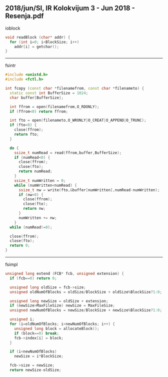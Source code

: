 2018/jun/SI, IR Kolokvijum 3 - Jun 2018 - Resenja.pdf
--------------------------------------------------------------------------------
ioblock

```cpp
void readBlock (char* addr) {
  for (int i=0; i<BlockSize; i++)
    addr[i] = getchar();
}
```

--------------------------------------------------------------------------------
fsintr
```cpp
#include <unistd.h>
#include <fctl.h>

int fcopy (const char *filenamefrom, const char *filenameto) {
  static const int BufferSize = 1024;
  char buffer[BufferSize];

  int ffrom = open(filenamefrom,O_RDONLY);
  if (ffrom<0) return ffrom;

  int fto = open(filenameto,O_WRONLY|O_CREAT|O_APPEND|O_TRUNC);
  if (fto<0) {
    close(ffrom);
    return fto;
  }

  do {
    ssize_t numRead = read(ffrom,buffer,BufferSize);
    if (numRead<0) {
      close(ffrom);
      close(fto);
      return numRead;
    }
    ssize_t numWritten = 0;
    while (numWritten<numRead) {
      ssize_t nw = write(fto,&buffer[numWritten],numRead-numWritten);
      if (nw<0) {
        close(ffrom);
        close(fto);
        return nw;
      }
      numWritten += nw;
    }
  while (numRead!=0);

  close(ffrom);
  close(fto);
  return 0;
}
```

--------------------------------------------------------------------------------
fsimpl

```cpp
unsigned long extend (FCB* fcb, unsigned extension) {
  if (fcb==0) return 0;

  unsigned long oldSize = fcb->size;
  unsigned oldNumOfBlocks = oldSize/BlockSize + oldSize%BlockSize?1:0;

  unsigned long newSize = oldSize + extension;
  if (newSize>MaxFileSize) newSize = MaxFileSize;
  unsigned newNumOfBlocks = newSize/BlockSize + newSize%BlockSize?1:0;

  unsigned i;
  for (i=oldNumOfBlocks; i<newNumOfBlocks; i++) {
    unsigned long block = allocateBlock();
    if (block==0) break;
    fcb->index[i] = block;
  }

  if (i<newNumOfBlocks)
    newSize = i*BlockSize;

  fcb->size = newSize;
  return newSize-oldSize;
``` 
